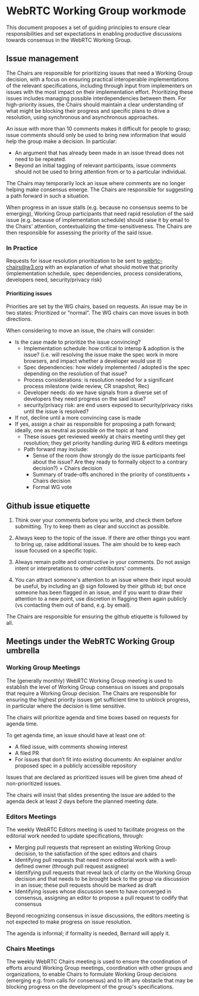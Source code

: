 # WebRTC Working Group workmode

This document proposes a set of guiding principles to ensure clear responsibilities and set expectations in enabling productive discussions towards consensus in the WebRTC Working Group.

## Issue management

The Chairs are responsible for prioritizing issues that need a Working Group decision, with a focus on ensuring practical interoperable implementations of the relevant specifications, including through input from implementers on issues with the most impact on their implementation effort. Prioritizing these issues includes managing possible interdependencies between them. For high-priority issues, the Chairs should maintain a clear understanding of what might be blocking their progress and specific plans to drive a resolution, using synchronous and asynchronous approaches.

An issue with more than 10 comments makes it difficult for people to grasp; issue comments should only be used to bring new information that would help the group make a decision. In particular:
* An argument that has already been made in an issue thread does not need to be repeated.
* Beyond an initial tagging of relevant participants, issue comments should not be used to bring attention from or to a particular individual.

The Chairs may temporarily lock an issue where comments are no longer helping make consensus emerge. The Chairs are responsible for suggesting a path forward in such a situation.

When progress in an issue stalls (e.g. because no consensus seems to be emerging), Working Group participants that need rapid resolution of the said issue (e.g. because of implementation schedule) should raise it by email to the Chairs' attention, contextualizing the time-sensitiveness. The Chairs are then responsible for assessing the priority of the said issue.

### In Practice
Requests for issue resolution prioritization to be sent to webrtc-chairs@w3.org with an explanation of what should motive that priority (implementation schedule, spec dependencies, process considerations, developers need, security/privacy risk)

 #### Prioritizing issues
Priorities are set by the WG chairs, based on requests. An issue may be in two states: Prioritized or “normal”. The WG chairs can move issues in both directions.

When considering to move an issue, the chairs will consider:
* Is the case made to prioritize the issue convincing?
   * Implementation schedule: how critical to interop & adoption is the issue? (i.e. will resolving the issue make the spec work in more browsers, and impact whether a developer would use it)
   * Spec dependencies: how widely implemented / adopted is the spec depending on the resolution of that issue?
   * Process considerations: is resolution needed for a significant process milestone (wide review, CR snapshot, Rec)
   * Developer needs: do we have signals from a diverse set of developers they need progress on the said issue?
   * security/privacy risk: are end users exposed to security/privacy risks until the issue is resolved?
* If not, decline until a more convincing case is made
* If yes, assign a chair as responsible for proposing a path forward; ideally, one as neutral as possible on the topic at hand
   * These issues get reviewed weekly at chairs meeting until they get resolution; they get priority handling during WG & editors meetings
   * Path forward may include:
      * Sense of the room (how strongly do the issue participants feel about the issue? Are they ready to formally object to a contrary decision?) + Chairs decision
      * Summary of trade-offs anchored in the priority of constituents + Chairs decision
      * Formal WG vote


## Github issue etiquette

1. Think over your comments before you write, and check them before submitting. Try to keep them as clear and succinct as possible.

2. Always keep to the topic of the issue. If there are other things you want to bring up, raise additional issues. The aim should be to keep each issue focused on a specific topic.

3. Always remain polite and constructive in your comments. Do not assign intent or interpretations to other contributors' comments.

4. You can attract someone's attention to an issue where their input would be useful, by including an @ sign followed by their github id; but once someone has been flagged in an issue, and if you want to draw their attention to a new point, use discretion in flagging them again publicly (vs contacting them out of band, e.g. by email).

The Chairs are responsible for ensuring the github etiquette is followed by all.

## Meetings under the WebRTC Working Group umbrella

### Working Group Meetings

The (generally monthly) WebRTC Working Group meeting is used to establish the level of Working Group consensus on issues and proposals that require a Working Group decision. The Chairs are responsible for ensuring the highest priority issues get sufficient time to unblock progress, in particular where the decision is time sensitive.

The chairs will prioritize agenda and time boxes based on requests for agenda time.

To get agenda time, an issue should have at least one of:
* A filed issue, with comments showing interest
* A filed PR
* For issues that don’t fit into existing documents: An explainer and/or proposed spec in a publicly accessible repository

Issues that are declared as prioritized issues will be given time ahead of non-prioritized issues.

The chairs will insist that slides presenting the issue are added to the agenda deck at least 2 days before the planned meeting date.


### Editors Meetings
The weekly WebRTC Editors meeting is used to facilitate progress on the editorial work needed to update specifications, through:
* Merging pull requests that represent an existing Working Group decision, to the satisfaction of the spec editors and chairs
* Identifying pull requests that need more editorial work with a well-defined owner (through pull request assignee)
* Identifying pull requests that reveal lack of clarity on the Working Group decision and that needs to be brought back to the group via discussion in an issue; these pull requests should be marked as draft
* Identifying issues whose discussion seem to have converged in consensus, assigning an editor to propose a pull request to codify that consensus

Beyond recognizing consensus in issue discussions, the editors meeting is not expected to make progress on issue resolution.

The agenda is informal; if formality is needed, Bernard will apply it.

### Chairs Meetings
The weekly WebRTC Chairs meeting is used to ensure the coordination of efforts around Working Group meetings, coordination with other groups and organizations, to enable Chairs to formulate Working Group decisions (emerging e.g. from calls for consensus) and to lift any obstacle that may be blocking progress on the development of the group's specifications.

